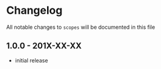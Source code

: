 # Changelog

All notable changes to `scopes` will be documented in this file

## 1.0.0 - 201X-XX-XX

- initial release
